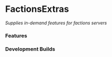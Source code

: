 # FactionsExtras
*Supplies in-demand features for factions servers*

### Features

### Development Builds

